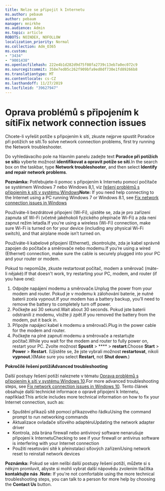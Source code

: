 ```yaml
---
title: Nelze se připojit k Internetu
ms.author: pebaum
author: pebaum
manager: mnirkhe
ms.audience: Admin
ms.topic: article
ROBOTS: NOINDEX, NOFOLLOW
localization_priority: Normal
ms.collection: Adm_O365
ms.custom:
- "3434"
- "9001438"
ms.openlocfilehash: 222e4b1d282d9d75f08fa2739c13eb7a0ec072c9
ms.sourcegitcommit: 358e7ed05c262f909bfa9ed0df730e1fd89266b8
ms.translationtype: MT
ms.contentlocale: cs-CZ
ms.lasthandoff: 11/27/2019
ms.locfileid: "39627947"
---
```

# <a name="fix-network-connection-issues"></a><span data-ttu-id="8a97f-102">Oprava problémů s připojením k síti</span><span class="sxs-lookup"><span data-stu-id="8a97f-102">Fix network connection issues</span></span>

<span data-ttu-id="8a97f-103">Chcete-li vyřešit potíže s připojením k síti, zkuste nejprve spustit Poradce při potížích se sítí.</span><span class="sxs-lookup"><span data-stu-id="8a97f-103">To solve network connection problems, first try running the Network troubleshooter.</span></span> 

<span data-ttu-id="8a97f-104">Do vyhledávacího pole na hlavním panelu zadejte text **Poradce při potížích se sítí**a vyberte možnost **identifikovat a opravit potíže se sítí**.</span><span class="sxs-lookup"><span data-stu-id="8a97f-104">In the search box on the taskbar, type **Network troubleshooter**, and then select **Identify and repair network problems**.</span></span>

<span data-ttu-id="8a97f-105">**Poznámka:** Potřebujete-li pomoc s připojením k Internetu pomocí počítače se systémem Windows 7 nebo Windows 8,1, viz [řešení problémů s připojením k síti v systému Windows](https://support.microsoft.com/help/15287)</span><span class="sxs-lookup"><span data-stu-id="8a97f-105">**Note:** If you need help connecting to the Internet using a PC running Windows 7 or Windows 8.1, see [Fix network connection issues in Windows](https://support.microsoft.com/help/15287)</span></span> 

<span data-ttu-id="8a97f-106">Používáte-li bezdrátové připojení (Wi-Fi), ujistěte se, zda je pro zařízení zapnuta síť Wi-Fi (včetně jakéhokoli fyzického přepínače Wi-Fi) a zda není zapnut režim letadla.</span><span class="sxs-lookup"><span data-stu-id="8a97f-106">If you’re using a wireless (Wi-Fi) connection, make sure Wi-Fi is turned on for your device (including any physical Wi-Fi switch), and that airplane mode isn’t turned on.</span></span>

<span data-ttu-id="8a97f-107">Používáte-li kabelové připojení (Ethernet), zkontrolujte, zda je kabel správně zapojen do počítače a směrovače nebo modemu.</span><span class="sxs-lookup"><span data-stu-id="8a97f-107">If you’re using a wired (Ethernet) connection, make sure the cable is securely plugged into your PC and your router or modem.</span></span>

<span data-ttu-id="8a97f-108">Pokud to nepomůže, zkuste restartovat počítač, modem a směrovač (máte-li nějaké):</span><span class="sxs-lookup"><span data-stu-id="8a97f-108">If that doesn't work, try restarting your PC, modem, and router (if you have one):</span></span>

1. <span data-ttu-id="8a97f-109">Odpojte napájení modemu a směrovače.</span><span class="sxs-lookup"><span data-stu-id="8a97f-109">Unplug the power from your modem and router.</span></span> <span data-ttu-id="8a97f-110">Pokud je v modemu k zálohování baterie, je nutné baterii zcela vypnout.</span><span class="sxs-lookup"><span data-stu-id="8a97f-110">If your modem has a battery backup, you’ll need to remove the battery to completely turn off power.</span></span>
2. <span data-ttu-id="8a97f-111">Počkejte asi 30 sekund.</span><span class="sxs-lookup"><span data-stu-id="8a97f-111">Wait about 30 seconds.</span></span> <span data-ttu-id="8a97f-112">Pokud jste baterii odstranili z modemu, vložte ji zpět.</span><span class="sxs-lookup"><span data-stu-id="8a97f-112">If you removed the battery from the modem, put it back in.</span></span>
3. <span data-ttu-id="8a97f-113">Připojte napájecí kabel k modemu a směrovači.</span><span class="sxs-lookup"><span data-stu-id="8a97f-113">Plug in the power cable for the modem and router.</span></span>
4. <span data-ttu-id="8a97f-114">Počkejte na plné zapnutí modemu a směrovače a restartujte počítač.</span><span class="sxs-lookup"><span data-stu-id="8a97f-114">While you wait for the modem and router to fully power on, restart your PC.</span></span> <span data-ttu-id="8a97f-115">Zvolte možnost **Spustit** > \*\*\*\* > **restart**.</span><span class="sxs-lookup"><span data-stu-id="8a97f-115">Choose **Start** > **Power** > **Restart**.</span></span> <span data-ttu-id="8a97f-116">(Ujistěte se, že jste vybrali možnost **restartovat**, nikoli **vypnout**.)</span><span class="sxs-lookup"><span data-stu-id="8a97f-116">(Make sure you select **Restart**, not **Shut down**.)</span></span>

<span data-ttu-id="8a97f-117">**Pokročilé řešení potíží**</span><span class="sxs-lookup"><span data-stu-id="8a97f-117">**Advanced troubleshooting**</span></span>

<span data-ttu-id="8a97f-118">Další postupy řešení potíží naleznete v tématu [Oprava problémů s připojením k síti v systému Windows 10](https://support.microsoft.com/help/10741?ocid=SMC10741%2F).</span><span class="sxs-lookup"><span data-stu-id="8a97f-118">For more advanced troubleshooting steps, see [Fix network connection issues in Windows 10](https://support.microsoft.com/help/10741?ocid=SMC10741%2F).</span></span> <span data-ttu-id="8a97f-119">Tento článek obsahuje další technické informace o opravě připojení k Internetu, například:</span><span class="sxs-lookup"><span data-stu-id="8a97f-119">This article includes more technical information on how to fix your Internet connection, such as:</span></span>

- <span data-ttu-id="8a97f-120">Spuštění příkazů sítě pomocí příkazového řádku</span><span class="sxs-lookup"><span data-stu-id="8a97f-120">Using the command prompt to run networking commands</span></span>
- <span data-ttu-id="8a97f-121">Aktualizace ovladače síťového adaptéru</span><span class="sxs-lookup"><span data-stu-id="8a97f-121">Updating the network adapter driver</span></span>
- <span data-ttu-id="8a97f-122">Kontrola, zda brána firewall nebo antivirový software nenarušuje připojení k Internetu</span><span class="sxs-lookup"><span data-stu-id="8a97f-122">Checking to see if your firewall or antivirus software is interfering with your Internet connection</span></span>
- <span data-ttu-id="8a97f-123">Použití resetování sítě k přeinstalaci síťových zařízení</span><span class="sxs-lookup"><span data-stu-id="8a97f-123">Using network reset to reinstall network devices</span></span>

<span data-ttu-id="8a97f-124">**Poznámka:** Pokud se vám nelíbí další postupy řešení potíží, můžete si s někým promluvit, abyste si mohli vybrat další nápovědu zvolením tlačítka **kontaktujte nás** .</span><span class="sxs-lookup"><span data-stu-id="8a97f-124">**Note:** If you're not comfortable using the more technical troubleshooting steps, you can talk to a person for more help by choosing the **Contact Us** button.</span></span>